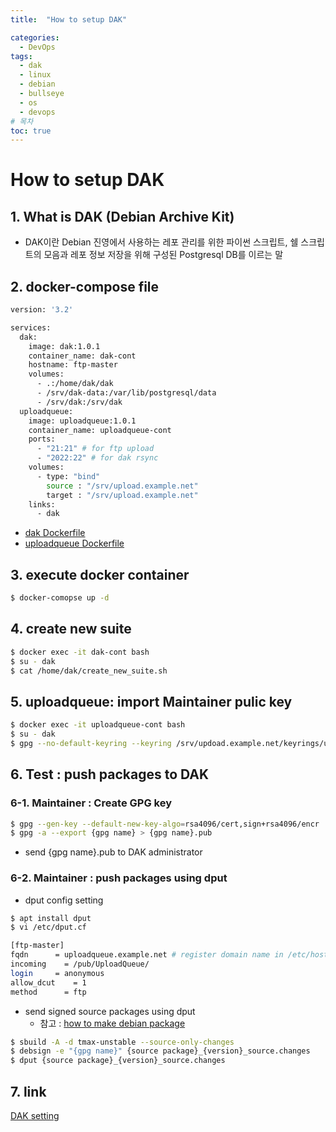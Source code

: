 ```yaml
---
title:  "How to setup DAK"

categories:
  - DevOps
tags:
  - dak
  - linux
  - debian
  - bullseye
  - os
  - devops
# 목차
toc: true
---
```


# How to setup DAK

## 1. What is DAK (Debian Archive Kit)

* DAK이란 Debian 진영에서 사용하는 레포 관리를 위한 파이썬 스크립트, 쉘 스크립트의 모음과 레포 정보 저장을 위해 구성된 Postgresql DB를 이르는 말

## 2. docker-compose file

```bash
version: '3.2'

services:
  dak:
    image: dak:1.0.1
    container_name: dak-cont
    hostname: ftp-master
    volumes:
      - .:/home/dak/dak
      - /srv/dak-data:/var/lib/postgresql/data
      - /srv/dak:/srv/dak
  uploadqueue:
    image: uploadqueue:1.0.1
    container_name: uploadqueue-cont
    ports:
      - "21:21" # for ftp upload
      - "2022:22" # for dak rsync
    volumes:
      - type: "bind"
        source : "/srv/upload.example.net"
        target : "/srv/upload.example.net"
    links:
      - dak
```

* [dak Dockerfile](https://github.com/smilejj91/dak-setting/blob/master/Dockerfile)
* [uploadqueue Dockerfile](https://github.com/smilejj91/dak-setting/blob/master/tools/debianqueued-0.9/Dockerfile)

## 3. execute docker container

```bash
$ docker-comopse up -d
```

## 4. create new suite

```bash
$ docker exec -it dak-cont bash
$ su - dak
$ cat /home/dak/create_new_suite.sh
```

## 5. uploadqueue: import Maintainer pulic key 

```bash
$ docker exec -it uploadqueue-cont bash
$ su - dak
$ gpg --no-default-keyring --keyring /srv/updoad.example.net/keyrings/upload-keyring.gpg --import {public key}
```

## 6. Test : push packages to DAK

### 6-1. Maintainer : Create GPG key

```bash
$ gpg --gen-key --default-new-key-algo=rsa4096/cert,sign+rsa4096/encr
$ gpg -a --export {gpg name} > {gpg name}.pub
```

* send {gpg name}.pub to DAK administrator

### 6-2. Maintainer : push packages using dput

* dput config setting

```bash
$ apt install dput
$ vi /etc/dput.cf

[ftp-master]
fqdn      = uploadqueue.example.net # register domain name in /etc/hosts
incoming    = /pub/UploadQueue/
login     = anonymous
allow_dcut    = 1
method      = ftp
```

* send signed source packages using dput
  * 참고 : [how to make debian package](https://smilejj91.github.io/os/how-to-make-debian-package/)

```bash
$ sbuild -A -d tmax-unstable --source-only-changes
$ debsign -e "{gpg name}" {source package}_{version}_source.changes
$ dput {source package}_{version}_source.changes
```

## 7. link

[DAK setting](https://github.com/smilejj91/dak-setting)
